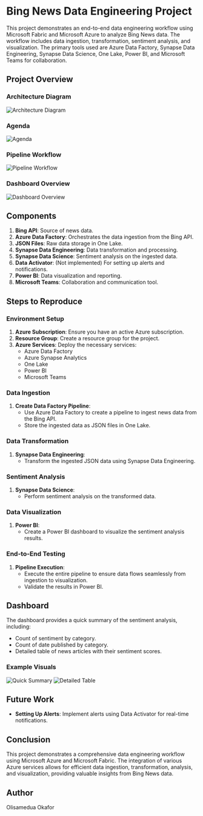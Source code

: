 
# Bing News Data Engineering Project

This project demonstrates an end-to-end data engineering workflow using Microsoft Fabric and Microsoft Azure to analyze Bing News data. The workflow includes data ingestion, transformation, sentiment analysis, and visualization. The primary tools used are Azure Data Factory, Synapse Data Engineering, Synapse Data Science, One Lake, Power BI, and Microsoft Teams for collaboration.

## Project Overview

### Architecture Diagram
![Architecture Diagram](path_to_your_architecture_diagram_image)

### Agenda
![Agenda](path_to_your_agenda_image)

### Pipeline Workflow
![Pipeline Workflow](path_to_your_pipeline_workflow_image)

### Dashboard Overview
![Dashboard Overview](path_to_your_dashboard_overview_image)

## Components

1. **Bing API**: Source of news data.
2. **Azure Data Factory**: Orchestrates the data ingestion from the Bing API.
3. **JSON Files**: Raw data storage in One Lake.
4. **Synapse Data Engineering**: Data transformation and processing.
5. **Synapse Data Science**: Sentiment analysis on the ingested data.
6. **Data Activator**: (Not implemented) For setting up alerts and notifications.
7. **Power BI**: Data visualization and reporting.
8. **Microsoft Teams**: Collaboration and communication tool.

## Steps to Reproduce

### Environment Setup
1. **Azure Subscription**: Ensure you have an active Azure subscription.
2. **Resource Group**: Create a resource group for the project.
3. **Azure Services**: Deploy the necessary services:
   - Azure Data Factory
   - Azure Synapse Analytics
   - One Lake
   - Power BI
   - Microsoft Teams

### Data Ingestion
1. **Create Data Factory Pipeline**:
   - Use Azure Data Factory to create a pipeline to ingest news data from the Bing API.
   - Store the ingested data as JSON files in One Lake.

### Data Transformation
1. **Synapse Data Engineering**:
   - Transform the ingested JSON data using Synapse Data Engineering.

### Sentiment Analysis
1. **Synapse Data Science**:
   - Perform sentiment analysis on the transformed data.

### Data Visualization
1. **Power BI**:
   - Create a Power BI dashboard to visualize the sentiment analysis results.

### End-to-End Testing
1. **Pipeline Execution**:
   - Execute the entire pipeline to ensure data flows seamlessly from ingestion to visualization.
   - Validate the results in Power BI.

## Dashboard

The dashboard provides a quick summary of the sentiment analysis, including:
- Count of sentiment by category.
- Count of date published by category.
- Detailed table of news articles with their sentiment scores.

### Example Visuals
![Quick Summary](path_to_your_quick_summary_image)
![Detailed Table](path_to_your_detailed_table_image)

## Future Work
- **Setting Up Alerts**: Implement alerts using Data Activator for real-time notifications.

## Conclusion

This project demonstrates a comprehensive data engineering workflow using Microsoft Azure and Microsoft Fabric. The integration of various Azure services allows for efficient data ingestion, transformation, analysis, and visualization, providing valuable insights from Bing News data.

## Author
Olisamedua Okafor
